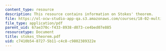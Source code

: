 ```yaml
---
content_type: resource
description: This resource contains information on Stokes' theorem.
file: https://ol-ocw-studio-app-qa.s3.amazonaws.com/courses/18-02-multivariable-calculus-spring-2006/c7410b5487275b11c4c8c9802389322e_stokes_theorem.pdf
file_type: application/pdf
parent_uid: 67ae370c-f433-8938-d073-ce4bed07e885
resourcetype: Document
title: stokes_theorem.pdf
uid: c7410b54-8727-5b11-c4c8-c9802389322e
---
```

